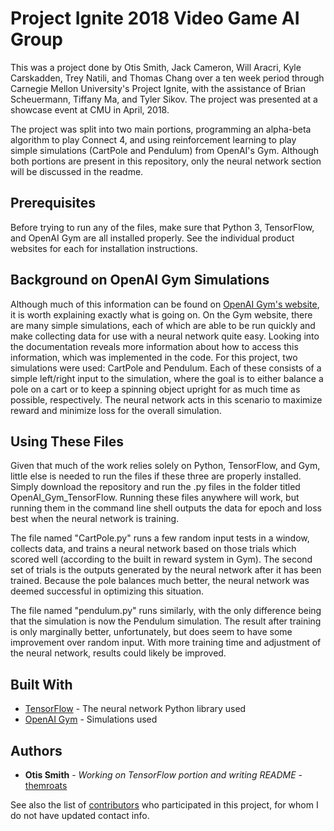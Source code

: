 # Project Ignite 2018 Video Game AI Group

This was a project done by Otis Smith, Jack Cameron, Will Aracri, Kyle Carskadden, Trey Natili, and Thomas Chang over a ten week period through Carnegie Mellon University's Project Ignite, with the assistance of Brian Scheuermann, Tiffany Ma, and Tyler Sikov. The project was presented at a showcase event at CMU in April, 2018. 

The project was split into two main portions, programming an alpha-beta algorithm to play Connect 4, and using reinforcement learning to play simple simulations (CartPole and Pendulum) from OpenAI's Gym. Although both portions are present in this repository, only the neural network section will be discussed in the readme. 

## Prerequisites

Before trying to run any of the files, make sure that Python 3, TensorFlow, and OpenAI Gym are all installed properly. See the individual product websites for each for installation instructions. 

## Background on OpenAI Gym Simulations

Although much of this information can be found on [OpenAI Gym's website](https://gym.openai.com/docs/), it is worth explaining exactly what is going on. On the Gym website, there are many simple simulations, each of which are able to be run quickly and make collecting data for use with a neural network quite easy. Looking into the documentation reveals more information about how to access this information, which was implemented in the code. For this project, two simulations were used: CartPole and Pendulum. Each of these consists of a simple left/right input to the simulation, where the goal is to either balance a pole on a cart or to keep a spinning object upright for as much time as possible, respectively. The neural network acts in this scenario to maximize reward and minimize loss for the overall simulation. 

## Using These Files

Given that much of the work relies solely on Python, TensorFlow, and Gym, little else is needed to run the files if these three are properly installed. Simply download the repository and run the .py files in the folder titled OpenAI_Gym_TensorFlow. Running these files anywhere will work, but running them in the command line shell outputs the data for epoch and loss best when the neural network is training.  

The file named "CartPole.py" runs a few random input tests in a window, collects data, and trains a neural network based on those trials which scored well (according to the built in reward system in Gym). The second set of trials is the outputs generated by the neural network after it has been trained. Because the pole balances much better, the neural network was deemed successful in optimizing this situation.

The file named "pendulum.py" runs similarly, with the only difference being that the simulation is now the Pendulum simulation. The result after training is only marginally better, unfortunately, but does seem to have some improvement over random input. With more training time and adjustment of the neural network, results could likely be improved. 


## Built With

* [TensorFlow](https://www.tensorflow.org/) - The neural network Python library used
* [OpenAI Gym](https://gym.openai.com/docs/) - Simulations used

## Authors

* **Otis Smith** - *Working on TensorFlow portion and writing README* - [themroats](https://github.com/themroats)

See also the list of [contributors](https://github.com/brians1123/Ignite_2018) who participated in this project, for whom I do not have updated contact info.


